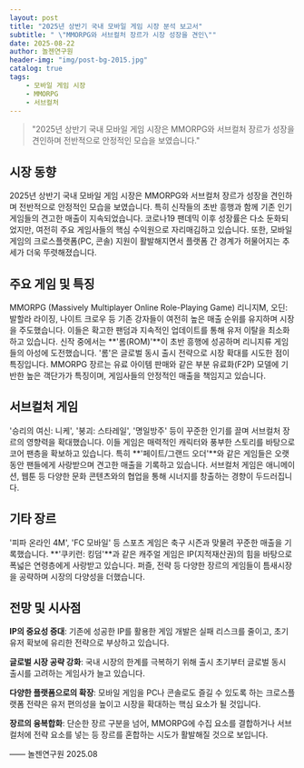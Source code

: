 ```yaml
---
layout: post
title: "2025년 상반기 국내 모바일 게임 시장 분석 보고서"
subtitle: " \"MMORPG와 서브컬처 장르가 시장 성장을 견인\""
date: 2025-08-22
author: 놀젠연구원
header-img: "img/post-bg-2015.jpg"
catalog: true
tags:
    - 모바일 게임 시장
    - MMORPG
    - 서브컬처
---
```


> "2025년 상반기 국내 모바일 게임 시장은 MMORPG와 서브컬처 장르가 성장을 견인하며 전반적으로 안정적인 모습을 보였습니다."

## 시장 동향

2025년 상반기 국내 모바일 게임 시장은 MMORPG와 서브컬처 장르가 성장을 견인하며 전반적으로 안정적인 모습을 보였습니다. 특히 신작들의 초반 흥행과 함께 기존 인기 게임들의 견고한 매출이 지속되었습니다. 코로나19 팬데믹 이후 성장률은 다소 둔화되었지만, 여전히 주요 게임사들의 핵심 수익원으로 자리매김하고 있습니다. 또한, 모바일 게임의 크로스플랫폼(PC, 콘솔) 지원이 활발해지면서 플랫폼 간 경계가 허물어지는 추세가 더욱 뚜렷해졌습니다.

## 주요 게임 및 특징

MMORPG (Massively Multiplayer Online Role-Playing Game)
리니지M, 오딘: 발할라 라이징, 나이트 크로우 등 기존 강자들이 여전히 높은 매출 순위를 유지하며 시장을 주도했습니다. 이들은 확고한 팬덤과 지속적인 업데이트를 통해 유저 이탈을 최소화하고 있습니다.
신작 중에서는 **'롬(ROM)'**이 초반 흥행에 성공하며 리니지류 게임들의 아성에 도전했습니다. '롬'은 글로벌 동시 출시 전략으로 시장 확대를 시도한 점이 특징입니다.
MMORPG 장르는 유료 아이템 판매와 같은 부분 유료화(F2P) 모델에 기반한 높은 객단가가 특징이며, 게임사들의 안정적인 매출을 책임지고 있습니다.

## 서브컬처 게임

'승리의 여신: 니케', '붕괴: 스타레일', '명일방주' 등이 꾸준한 인기를 끌며 서브컬처 장르의 영향력을 확대했습니다. 이들 게임은 매력적인 캐릭터와 풍부한 스토리를 바탕으로 코어 팬층을 확보하고 있습니다.
특히 **'페이트/그랜드 오더'**와 같은 게임들은 오랫동안 팬들에게 사랑받으며 견고한 매출을 기록하고 있습니다.
서브컬처 게임은 애니메이션, 웹툰 등 다양한 문화 콘텐츠와의 협업을 통해 시너지를 창출하는 경향이 두드러집니다.

## 기타 장르

'피파 온라인 4M', 'FC 모바일' 등 스포츠 게임은 축구 시즌과 맞물려 꾸준한 매출을 기록했습니다.
**'쿠키런: 킹덤'**과 같은 캐주얼 게임은 IP(지적재산권)의 힘을 바탕으로 폭넓은 연령층에게 사랑받고 있습니다.
퍼즐, 전략 등 다양한 장르의 게임들이 틈새시장을 공략하며 시장의 다양성을 더했습니다.

## 전망 및 시사점

**IP의 중요성 증대**: 기존에 성공한 IP를 활용한 게임 개발은 실패 리스크를 줄이고, 초기 유저 확보에 유리한 전략으로 부상하고 있습니다.

**글로벌 시장 공략 강화**: 국내 시장의 한계를 극복하기 위해 출시 초기부터 글로벌 동시 출시를 고려하는 게임사가 늘고 있습니다.

**다양한 플랫폼으로의 확장**: 모바일 게임을 PC나 콘솔로도 즐길 수 있도록 하는 크로스플랫폼 전략은 유저 편의성을 높이고 시장을 확대하는 핵심 요소가 될 것입니다.

**장르의 융복합화**: 단순한 장르 구분을 넘어, MMORPG에 수집 요소를 결합하거나 서브컬처에 전략 요소를 넣는 등 장르를 혼합하는 시도가 활발해질 것으로 보입니다.

—— 놀젠연구원 2025.08